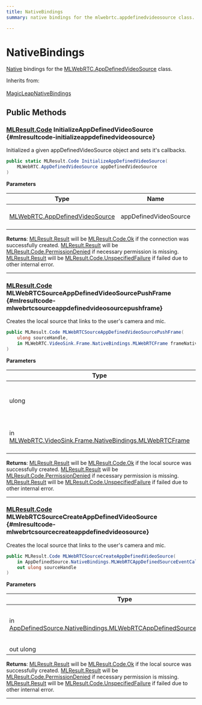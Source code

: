 ```yaml
---
title: NativeBindings
summary: native bindings for the mlwebrtc.appdefinedvideosource class. 

---
```


# NativeBindings




[Native](/versioned_docs/version-03-Jan-2023/unity-api/api/UnityEngine.XR.MagicLeap.Native/UnityEngine.XR.MagicLeap.Native.md) bindings for the [MLWebRTC.AppDefinedVideoSource](/versioned_docs/version-03-Jan-2023/unity-api/api/UnityEngine.XR.MagicLeap/MLWebRTC/AppDefinedVideoSource/UnityEngine.XR.MagicLeap.MLWebRTC.AppDefinedVideoSource.md) class.   


Inherits from: <br></br>[MagicLeapNativeBindings](/versioned_docs/version-03-Jan-2023/unity-api/api/UnityEngine.XR.MagicLeap.Native/MagicLeapNativeBindings/UnityEngine.XR.MagicLeap.Native.MagicLeapNativeBindings.md)




## Public Methods

### [MLResult.Code](/versioned_docs/version-03-Jan-2023/unity-api/api/UnityEngine.XR.MagicLeap/UnityEngine.XR.MagicLeap.MLResult.md#enums-code) InitializeAppDefinedVideoSource {#mlresultcode-initializeappdefinedvideosource}

Initialized a given appDefinedVideoSource object and sets it's callbacks. 

```csharp
public static MLResult.Code InitializeAppDefinedVideoSource(
    MLWebRTC.AppDefinedVideoSource appDefinedVideoSource
)
```


**Parameters**

| Type | Name  | Description  | 
|--|--|--|
| [MLWebRTC.AppDefinedVideoSource](/versioned_docs/version-03-Jan-2023/unity-api/api/UnityEngine.XR.MagicLeap/MLWebRTC/AppDefinedVideoSource/UnityEngine.XR.MagicLeap.MLWebRTC.AppDefinedVideoSource.md) |appDefinedVideoSource|The [AppDefinedVideoSource](/versioned_docs/version-03-Jan-2023/unity-api/api/UnityEngine.XR.MagicLeap/MLWebRTC/AppDefinedVideoSource/UnityEngine.XR.MagicLeap.MLWebRTC.AppDefinedVideoSource.md) object to initialize.|






**Returns**: [MLResult.Result](/versioned_docs/version-03-Jan-2023/unity-api/api/UnityEngine.XR.MagicLeap/UnityEngine.XR.MagicLeap.MLResult.md#readonly-result) will be  [MLResult.Code.Ok](/versioned_docs/version-03-Jan-2023/unity-api/api/UnityEngine.XR.MagicLeap/UnityEngine.XR.MagicLeap.MLResult.md#enums-ok)  if the connection was successfully created. [MLResult.Result](/versioned_docs/version-03-Jan-2023/unity-api/api/UnityEngine.XR.MagicLeap/UnityEngine.XR.MagicLeap.MLResult.md#readonly-result) will be  [MLResult.Code.PermissionDenied](/versioned_docs/version-03-Jan-2023/unity-api/api/UnityEngine.XR.MagicLeap/UnityEngine.XR.MagicLeap.MLResult.md#enums-permissiondenied)  if necessary permission is missing. [MLResult.Result](/versioned_docs/version-03-Jan-2023/unity-api/api/UnityEngine.XR.MagicLeap/UnityEngine.XR.MagicLeap.MLResult.md#readonly-result) will be  [MLResult.Code.UnspecifiedFailure](/versioned_docs/version-03-Jan-2023/unity-api/api/UnityEngine.XR.MagicLeap/UnityEngine.XR.MagicLeap.MLResult.md#enums-unspecifiedfailure)  if failed due to other internal error. 



-----------

### [MLResult.Code](/versioned_docs/version-03-Jan-2023/unity-api/api/UnityEngine.XR.MagicLeap/UnityEngine.XR.MagicLeap.MLResult.md#enums-code) MLWebRTCSourceAppDefinedVideoSourcePushFrame {#mlresultcode-mlwebrtcsourceappdefinedvideosourcepushframe}

Creates the local source that links to the user's camera and mic. 

```csharp
public MLResult.Code MLWebRTCSourceAppDefinedVideoSourcePushFrame(
    ulong sourceHandle,
    in MLWebRTC.VideoSink.Frame.NativeBindings.MLWebRTCFrame frameNative
)
```


**Parameters**

| Type | Name  | Description  | 
|--|--|--|
| ulong |sourceHandle|The handle to the local source to return to the caller.|
| in [MLWebRTC.VideoSink.Frame.NativeBindings.MLWebRTCFrame](/versioned_docs/version-03-Jan-2023/unity-api/api/UnityEngine.XR.MagicLeap/MLWebRTC/VideoSink/Frame/NativeBindings/UnityEngine.XR.MagicLeap.MLWebRTC.VideoSink.Frame.NativeBindings.MLWebRTCFrame.md) |frameNative|Representation of the native frame structure. |






**Returns**: [MLResult.Result](/versioned_docs/version-03-Jan-2023/unity-api/api/UnityEngine.XR.MagicLeap/UnityEngine.XR.MagicLeap.MLResult.md#readonly-result) will be  [MLResult.Code.Ok](/versioned_docs/version-03-Jan-2023/unity-api/api/UnityEngine.XR.MagicLeap/UnityEngine.XR.MagicLeap.MLResult.md#enums-ok)  if the local source was successfully created. [MLResult.Result](/versioned_docs/version-03-Jan-2023/unity-api/api/UnityEngine.XR.MagicLeap/UnityEngine.XR.MagicLeap.MLResult.md#readonly-result) will be  [MLResult.Code.PermissionDenied](/versioned_docs/version-03-Jan-2023/unity-api/api/UnityEngine.XR.MagicLeap/UnityEngine.XR.MagicLeap.MLResult.md#enums-permissiondenied)  if necessary permission is missing. [MLResult.Result](/versioned_docs/version-03-Jan-2023/unity-api/api/UnityEngine.XR.MagicLeap/UnityEngine.XR.MagicLeap.MLResult.md#readonly-result) will be  [MLResult.Code.UnspecifiedFailure](/versioned_docs/version-03-Jan-2023/unity-api/api/UnityEngine.XR.MagicLeap/UnityEngine.XR.MagicLeap.MLResult.md#enums-unspecifiedfailure)  if failed due to other internal error. 



-----------

### [MLResult.Code](/versioned_docs/version-03-Jan-2023/unity-api/api/UnityEngine.XR.MagicLeap/UnityEngine.XR.MagicLeap.MLResult.md#enums-code) MLWebRTCSourceCreateAppDefinedVideoSource {#mlresultcode-mlwebrtcsourcecreateappdefinedvideosource}

Creates the local source that links to the user's camera and mic. 

```csharp
public MLResult.Code MLWebRTCSourceCreateAppDefinedVideoSource(
    in AppDefinedSource.NativeBindings.MLWebRTCAppDefinedSourceEventCallbacks callbacks,
    out ulong sourceHandle
)
```


**Parameters**

| Type | Name  | Description  | 
|--|--|--|
| in [AppDefinedSource.NativeBindings.MLWebRTCAppDefinedSourceEventCallbacks](/versioned_docs/version-03-Jan-2023/unity-api/api/UnityEngine.XR.MagicLeap/MLWebRTC/AppDefinedSource/NativeBindings/UnityEngine.XR.MagicLeap.MLWebRTC.AppDefinedSource.NativeBindings.MLWebRTCAppDefinedSourceEventCallbacks.md) |sourceHandle|The handle to the local source to return to the caller.|
| out ulong |sourceHandle||






**Returns**: [MLResult.Result](/versioned_docs/version-03-Jan-2023/unity-api/api/UnityEngine.XR.MagicLeap/UnityEngine.XR.MagicLeap.MLResult.md#readonly-result) will be  [MLResult.Code.Ok](/versioned_docs/version-03-Jan-2023/unity-api/api/UnityEngine.XR.MagicLeap/UnityEngine.XR.MagicLeap.MLResult.md#enums-ok)  if the local source was successfully created. [MLResult.Result](/versioned_docs/version-03-Jan-2023/unity-api/api/UnityEngine.XR.MagicLeap/UnityEngine.XR.MagicLeap.MLResult.md#readonly-result) will be  [MLResult.Code.PermissionDenied](/versioned_docs/version-03-Jan-2023/unity-api/api/UnityEngine.XR.MagicLeap/UnityEngine.XR.MagicLeap.MLResult.md#enums-permissiondenied)  if necessary permission is missing. [MLResult.Result](/versioned_docs/version-03-Jan-2023/unity-api/api/UnityEngine.XR.MagicLeap/UnityEngine.XR.MagicLeap.MLResult.md#readonly-result) will be  [MLResult.Code.UnspecifiedFailure](/versioned_docs/version-03-Jan-2023/unity-api/api/UnityEngine.XR.MagicLeap/UnityEngine.XR.MagicLeap.MLResult.md#enums-unspecifiedfailure)  if failed due to other internal error. 



-----------


